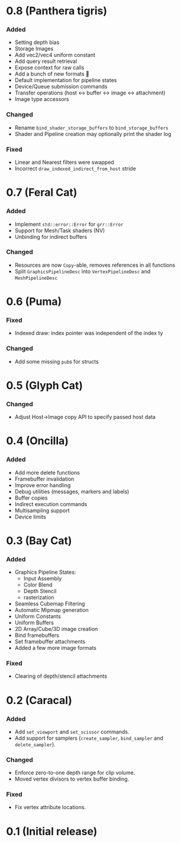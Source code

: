 # 0.8 (Panthera tigris)

### Added

- Setting depth bias
- Storage Images
- Add vec2/vec4 uniform constant
- Add query result retrieval
- Expose context for raw calls
- Add a bunch of new formats :tada:
- Default implementation for pipeline states
- Device/Queue submission commands
- Transfer operations (host <-> buffer <-> image <-> attachment)
- Image type accessors

### Changed
- Rename `bind_shader_storage_buffers` to `bind_storage_buffers`
- Shader and Pipeline creation may optionally print the shader log

### Fixed
- Linear and Nearest filters were swapped
- Incorrect `draw_indexed_indirect_from_host` stride

# 0.7 (Feral Cat)

### Added

- Implement `std::error::Error` for `grr::Error`
- Support for Mesh/Task shaders (NV)
- Unbinding for indirect buffers

### Changed
- Resources are now `Copy`-able, removes references in all functions
- Split `GraphicsPipelineDesc` into `VertexPipelineDesc` and `MeshPipelineDesc`

# 0.6 (Puma)

### Fixed
- Indexed draw: index pointer was independent of the index ty

### Changed
- Add some missing `pub`s for structs

# 0.5 (Glyph Cat)

### Changed
- Adjust Host->Image copy API to specify passed host data

# 0.4 (Oncilla)

### Added
- Add more delete functions
- Framebuffer invalidation
- Improve error handling
- Debug utilities (messages, markers and labels)
- Buffer copies
- Indirect execution commands
- Multisampling support
- Device limits

# 0.3 (Bay Cat)

### Added
- Graphics Pipeline States:
    - Input Assembly
    - Color Blend
    - Depth Stencil
    - rasterization
- Seamless Cubemap Filtering
- Automatic Mipmap generation
- Uniform Constants
- Uniform Buffers
- 2D Array/Cube/3D image creation
- Bind framebuffers
- Set framebuffer attachments
- Added a few more image formats

### Fixed
- Clearing of depth/stencil attachments

# 0.2 (Caracal)

### Added
- Add `set_viewport` and `set_scissor` commands.
- Add support for samplers (`create_sampler`, `bind_sampler` and `delete_sampler`).

### Changed
- Enforce zero-to-one depth range for clip volume.
- Moved vertex divisors to vertex buffer binding.

### Fixed
- Fix vertex attribute locations.


# 0.1 (Initial release)
